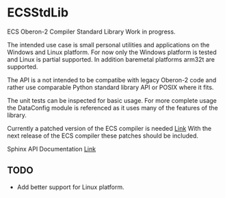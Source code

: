 # ECSStdLib
ECS Oberon-2 Compiler Standard Library Work in progress.

The intended use case is small personal utilities and
applications on the Windows and Linux platform.
For now only the Windows platform is tested and Linux
is partial supported. In addition baremetal platforms
arm32t are supported.

The API is a not intended to be compatibe with legacy Oberon-2
code and rather use comparable Python standard library API or POSIX
where it fits.

The unit tests can be inspected for basic usage.
For more complete usage the DataConfig module is
referenced as it uses many of the features of the library.

Currently a patched version of the ECS compiler is needed [Link](https://github.com/tenko/ECS)
With the next release of the ECS compiler these patches should be included.

Sphinx API Documentation [Link](https://tenko.github.io/ECSStdLib/)

## TODO

 * Add better support for Linux platform.
